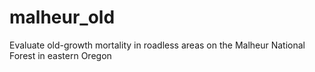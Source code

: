 # malheur_old
Evaluate old-growth mortality in roadless areas on the Malheur National Forest in eastern Oregon
